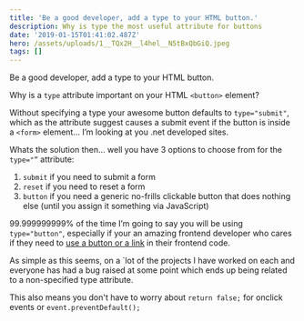```yaml
---
title: 'Be a good developer, add a type to your HTML button.'
description: Why is type the most useful attribute for buttons
date: '2019-01-15T01:41:02.487Z'
hero: /assets/uploads/1__TQx2H__l4hel__N5tBxQbGiQ.jpeg
tags: []
---
```


Be a good developer, add a type to your HTML button.

Why is a `type` attribute important on your HTML `<button>` element?

Without specifying a type your awesome button defaults to `type="submit"`, which as the attribute suggest causes a submit event if the button is inside a `<form>` element… I’m looking at you .net developed sites.

Whats the solution then… well you have 3 options to choose from for the `type="”` attribute:

1.  `submit` if you need to submit a form
2.  `reset` if you need to reset a form
3.  `button` if you need a generic no-frills clickable button that does nothing else (until you assign it something via JavaScript)

99.999999999% of the time I’m going to say you will be using `type="button"`, especially if your an amazing frontend developer who cares if they need to [use a button or a link](https://medium.com/@sean_1138/a11y-tips-button-or-link-and-which-to-use-107ced280fee) in their frontend code.

As simple as this seems, on a \`lot of the projects I have worked on each and everyone has had a bug raised at some point which ends up being related to a non-specified type attribute.

This also means you don't have to worry about `return false;` for onclick events or `event.preventDefault();`